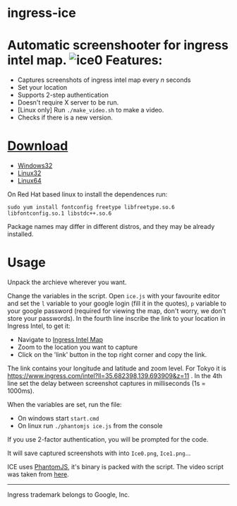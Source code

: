 ingress-ice
===========

Automatic screenshooter for ingress intel map.
![ice0](https://cloud.githubusercontent.com/assets/2771136/3548090/6441370c-08a6-11e4-9b0a-84a2992af060.png)
Features:
=========
 - Captures screenshots of ingress intel map every *n* seconds
 - Set your location 
 - Supports 2-step authentication
 - Doesn't require X server to be run.
 - [Linux only] Run `./make_video.sh` to make a video.
 - Checks if there is a new version.

[Download](https://github.com/nibogd/ingress-ice/releases)
========
- [Windows32](https://github.com/nibogd/ingress-ice/releases/download/v1.0.1/ice-win32.zip)
- [Linux32](https://github.com/nibogd/ingress-ice/releases/download/v1.0.1/ice-linux32.tar.gz)
- [Linux64](https://github.com/nibogd/ingress-ice/releases/download/v1.0.1/ice-linux64.tar.gz)


On Red Hat based linux to install the dependences run:
```
sudo yum install fontconfig freetype libfreetype.so.6 libfontconfig.so.1 libstdc++.so.6
```
Package names may differ in different distros, and they may be already installed.

Usage
=====
Unpack the archieve wherever you want.

Change the variables in the script. Open `ice.js` with your favourite editor and set the `l` variable to your google login (fill it in the quotes), `p` variable to your google password (required for viewing the map, don't worry, we don't store your passwords). In the fourth line inscribe the link to your location in Ingress Intel, to get it:
 - Navigate to [Ingress Intel Map](http://ingress.com/intel)
 - Zoom to the location you want to capture
 - Click on the 'link' button in the top right corner and copy the link.

The link contains your longitude and latitude and zoom level. For Tokyo it is https://www.ingress.com/intel?ll=35.682398,139.693909&z=11 . In the 4th line set the delay between screenshot captures in milliseconds (1s = 1000ms). 

When the variables are set, run the file:
- On windows start `start.cmd`
- On linux run `./phantomjs ice.js` from the console

If you use 2-factor authentication, you will be prompted for the code.

It will save captured screenshots with into `Ice0.png`, `Ice1.png`...

ICE uses [PhantomJS](http://phantomjs.org/), it's binary is packed with the script. The video script was taken from [here](https://github.com/schinken/ingress-screenshot/blob/master/make_video.sh).
<hr>
Ingress trademark belongs to Google, Inc.
